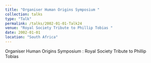 ```yaml
---
title: "Organiser Human Origins Symposium "
collection: talks
type: "Talk"
permalink: /talks/2002-01-01-Talk24
venue: "Royal Society Tribute to Phillip Tobias "
date: 2002-01-01
location: "South Africa"
---
```


Organiser Human Origins Symposium : Royal Society Tribute to Phillip Tobias 
